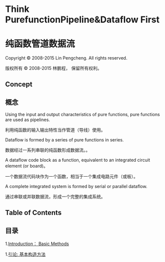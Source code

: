 # Think PurefunctionPipeline&Dataflow First
# 纯函数管道数据流

Copyright © 2008-2015 Lin Pengcheng. All rights reserved.

版权所有 © 2008-2015 林鹏程， 保留所有权利。

## Concept
## 概念

Using the input and output characteristics of pure functions, pure functions are used as pipelines.

利用纯函数的输入输出特性当作管道（导线）使用。

Dataflow is formed by a series of pure functions in series.

数据经过一系列串联的纯函数形成数据流。。

A dataflow code block as a function, equivalent to an integrated circuit element (or board)。

一个数据流代码块作为一个函数，相当于一个集成电路元件（或板）。

A complete integrated system is formed by serial or parallel dataflow.

通过串联或并联数据流，形成一个完整的集成系统。

## Table of Contents 
## 目录

1.[Introduction： Basic Methods](doc/IntroductionBasicMethods.md)

1.[引论: 基本构造方法](doc/IntroductionBasicMethods.md)

